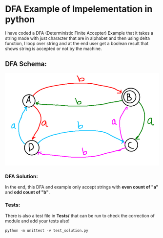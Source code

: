 # DFA Example of Impelementation in python

I have coded a DFA (Deterministic Finite Accepter) Example that it takes a string made with just character that are in alphabet and then using delta function, I loop over string and at the end user get a boolean result that shows string is accepted or not by the machine.

## DFA Schema:

![image](./assets/DFA-Shema.png)

### DFA Solution:

In the end, this DFA and example only accept strings with **even count of "a"** and **odd count of "b"**.

### Tests:

There is also a test file in **Tests/** that can be run to check the correction of module and add your tests also!

```python
python -m unittest -v test_solution.py
```